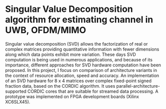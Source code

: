 # Singular Value Decomposition algorithm for estimating channel in UWB, OFDM/MIMO

Singular value decomposition (SVD) allows the factorization of real or complex matrices providing quantitative information
with fewer dimensions along which data points exhibit more variation. These days SVD computation is being used in
numerous applications, and because of its importance, different approaches for SVD hardware computation have been
proposed. In this project, I focus on comparison of architecture variants in the context of resource allocation, speed and
accuracy. An implementation of an SVD hardware for 8 x 4 matrices over complex fixed-point signed fraction data, based
on the CORDIC algorithm. It uses parallel-architecture-supported CORDIC cores that are suitable for streamed data
processing. A prototype was implemented on FPGA development boards (Xilinx XC6SLX45).

